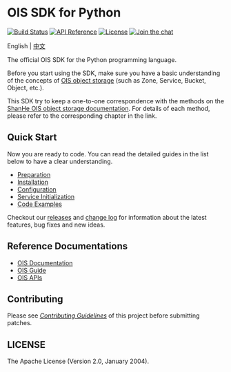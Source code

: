 # OIS SDK for Python

[![Build Status](https://github.com/shanhe-nsccjn/ois-sdk-python/workflows/Unit%20Test/badge.svg?branch=master)](https://github.com/shanhe-nsccjn/ois-sdk-python/actions?query=workflow%3A%22Unit+Test%22)
[![API Reference](http://img.shields.io/badge/api-reference-green.svg)](https://docsv3.shanhe.com/ois/)
[![License](http://img.shields.io/badge/license-apache%20v2-blue.svg)](https://github.com/shanhe-nsccjn/ois-sdk-python/blob/master/LICENSE)
[![Join the chat](https://img.shields.io/badge/chat-online-blue?style=flat&logo=zulip)](https://ois.zulipchat.com/join/nofzrqd5a5skt5ebnaor5b7d/)

English | [中文](README_zh-CN.md)

The official OIS SDK for the Python programming language.

Before you start using the SDK, make sure you have a basic understanding of the concepts of [OIS object storage](https://docsv3.shanhe.com/ois/api/common/overview.html) (such as Zone, Service, Bucket, Object, etc.).

This SDK try to keep a one-to-one correspondence with the methods on the [ShanHe OIS object storage documentation](https://docsv3.shanhe.com/ois/api/). For details of each method, please refer to the corresponding chapter in the link.

## Quick Start

Now you are ready to code. You can read the detailed guides in the list below to have a clear understanding.

- [Preparation](./docs/prepare.md)
- [Installation](./docs/install.md)
- [Configuration](./docs/config.md)
- [Service Initialization](./docs/service.md)
- [Code Examples](./docs/examples.md)

Checkout our [releases](https://github.com/shanhe-nsccjn/ois-sdk-python/releases) and [change log](./CHANGELOG.md) for information about the latest features, bug fixes and new ideas.

## Reference Documentations

- [OIS Documentation](https://docsv3.shanhe.com/ois/index.html)
- [OIS Guide](https://docsv3.shanhe.com/ois/guide/index.html)
- [OIS APIs](https://docsv3.shanhe.com/ois/api/index.html)

## Contributing

Please see [*Contributing Guidelines*](./CONTRIBUTING.md) of this project before submitting patches.

## LICENSE

The Apache License (Version 2.0, January 2004).

